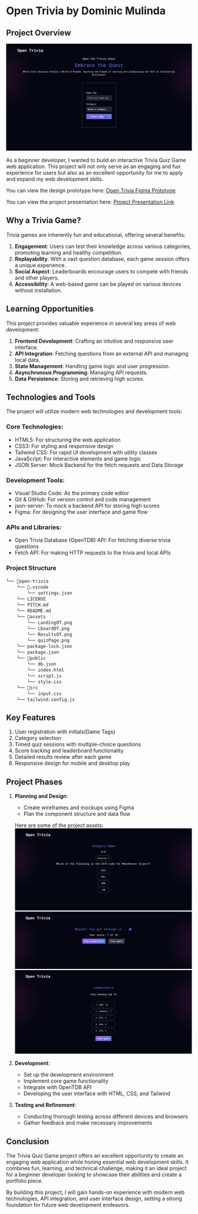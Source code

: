 # Open Trivia by Dominic Mulinda

## Project Overview

![ProjectCoverImage](./assets/LandingOT.png)


As a beginner developer, I wanted to build an interactive Trivia Quiz Game web application. This project will not only serve as an engaging and fun experience for users but also as an excellent opportunity for me to apply and expand my web development skills.

You can view the design prototype here: [Open Trivia Figma Prototype](https://www.figma.com/proto/TxwvjJV0w1p3MXtCbjamiz/Quiz-Web---Glowing-%26-Gradient-Text-Style-(Community)?page-id=1%3A130&node-id=827-3357&viewport=463%2C257%2C0.07&t=os7S2VayfmmDDodz-1&scaling=scale-down&content-scaling=fixed&starting-point-node-id=827%3A3357)

You can view the project presentation here: [Project Presentation Link](https://www.canva.com/design/DAGMt91i-ao/_Eos52NueXWJ5OJchtXCEg/view?utm_content=DAGMt91i-ao&utm_campaign=designshare&utm_medium=link&utm_source=editor)

## Why a Trivia Game?

Trivia games are inherently fun and educational, offering several benefits:

1. **Engagement**: Users can test their knowledge across various categories, promoting learning and healthy competition.
2. **Replayability**: With a vast question database, each game session offers a unique experience.
3. **Social Aspect**: Leaderboards encourage users to compete with friends and other players.
4. **Accessibility**: A web-based game can be played on various devices without installation.

## Learning Opportunities

This project provides valuable experience in several key areas of web development:

1. **Frontend Development**: Crafting an intuitive and responsive user interface.
2. **API Integration**: Fetching questions from an external API and managing local data.
3. **State Management**: Handling game logic and user progression.
4. **Asynchronous Programming**: Managing API requests.
5. **Data Persistence**: Storing and retrieving high scores.

## Technologies and Tools

The project will utilize modern web technologies and development tools:

### Core Technologies:
- HTML5: For structuring the web application
- CSS3: For styling and responsive design
- Tailwind CSS: For rapid UI development with utility classes
- JavaScript: For interactive elements and game logic
- JSON Server: Mock Backend for the fetch requests and Data Storage

### Development Tools:
- Visual Studio Code: As the primary code editor
- Git & GitHub: For version control and code management
- json-server: To mock a backend API for storing high scores
- Figma: For designing the user interface and game flow

### APIs and Libraries:
- Open Trivia Database (OpenTDB) API: For fetching diverse trivia questions
- Fetch API: For making HTTP requests to the trivia and local APIs

### Project Structure
```
└── 📁open-trivia
    └── 📁.vscode
        └── settings.json
    └── LICENSE
    └── PITCH.md
    └── README.md
    └── 📁assets
        └── LandingOT.png
        └── LboardOT.png
        └── ResultsOT.png
        └── quizPage.png
    └── package-lock.json
    └── package.json
    └── 📁public
        └── db.json
        └── index.html
        └── script.js
        └── style.css
    └── 📁src
        └── input.css
    └── tailwind.config.js
```

## Key Features

1. User registration with initials(Game Tags)
2. Category selection
3. Timed quiz sessions with multiple-choice questions
4. Score tracking and leaderboard functionality
5. Detailed results review after each game
6. Responsive design for mobile and desktop play

## Project Phases

1. **Planning and Design**:
   - Create wireframes and mockups using Figma
   - Plan the component structure and data flow

   Here are some of the project assets:
   ![Question Selection](./assets/quizPage.png)
   ![Score Page](./assets/ResultsOT.png)
   ![Leaderboard](./assets/LboardOT.png)


2. **Development**:
   - Set up the development environment
   - Implement core game functionality
   - Integrate with OpenTDB API
   - Developing the user interface with HTML, CSS, and Tailwind

3. **Testing and Refinement**:
   - Conducting thorough testing across different devices and browsers
   - Gather feedback and make necessary improvements


## Conclusion

The Trivia Quiz Game project offers an excellent opportunity to create an engaging web application while honing essential web development skills. It combines fun, learning, and technical challenge, making it an ideal project for a beginner developer looking to showcase their abilities and create a portfolio piece.

By building this project, I will gain hands-on experience with modern web technologies, API integration, and user interface design, setting a strong foundation for future web development endeavors.